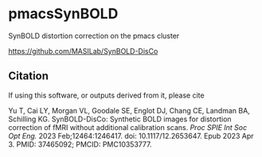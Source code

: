 # pmacsSynBOLD
SynBOLD distortion correction on the pmacs cluster

https://github.com/MASILab/SynBOLD-DisCo

## Citation

If using this software, or outputs derived from it, please cite

Yu T, Cai LY, Morgan VL, Goodale SE, Englot DJ, Chang CE, Landman BA, Schilling KG.
SynBOLD-DisCo: Synthetic BOLD images for distortion correction of fMRI without additional
calibration scans. *Proc SPIE Int Soc Opt Eng.* 2023 Feb;12464:1246417. doi:
10.1117/12.2653647. Epub 2023 Apr 3. PMID: 37465092; PMCID: PMC10353777.

